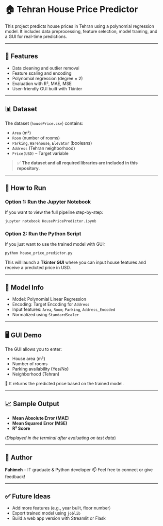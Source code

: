 
# 🏠 Tehran House Price Predictor

This project predicts house prices in Tehran using a polynomial regression model. It includes data preprocessing, feature selection, model training, and a GUI for real-time predictions.

---

## 📂 Features

- Data cleaning and outlier removal
- Feature scaling and encoding
- Polynomial regression (degree = 2)
- Evaluation with R², MAE, MSE
- User-friendly GUI built with Tkinter

---

## 📊 Dataset

The dataset (`housePrice.csv`) contains:

- `Area` (m²)
- `Room` (number of rooms)
- `Parking`, `Warehouse`, `Elevator` (booleans)
- `Address` (Tehran neighborhood)
- `Price(USD)` – Target variable

> ✅ **The dataset and all required libraries are included in this repository.**

---

## 🚀 How to Run

### Option 1: Run the Jupyter Notebook
If you want to view the full pipeline step-by-step:

```bash
jupyter notebook HousePricePredictor.ipynb
````

### Option 2: Run the Python Script

If you just want to use the trained model with GUI:

```bash
python house_price_predictor.py
```

This will launch a **Tkinter GUI** where you can input house features and receive a predicted price in USD.

---

## 🧠 Model Info

* Model: Polynomial Linear Regression
* Encoding: Target Encoding for `Address`
* Input features: `Area`, `Room`, `Parking`, `Address_Encoded`
* Normalized using `StandardScaler`

---

## 🖥 GUI Demo

The GUI allows you to enter:

* House area (m²)
* Number of rooms
* Parking availability (Yes/No)
* Neighborhood (Tehran)

🧮 It returns the predicted price based on the trained model.

---

## 📈 Sample Output

* **Mean Absolute Error (MAE)**
* **Mean Squared Error (MSE)**
* **R² Score**

(*Displayed in the terminal after evaluating on test data*)

---

## 📌 Author

**Fahimeh** – IT graduate & Python developer
📫 Feel free to connect or give feedback!

---

## ✅ Future Ideas

* Add more features (e.g., year built, floor number)
* Export trained model using `joblib`
* Build a web app version with Streamlit or Flask
